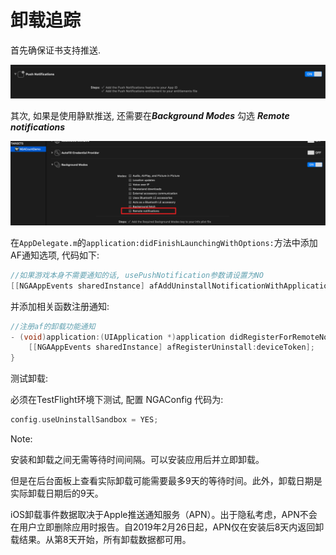 # 卸载追踪​

首先确保证书支持推送.

![Xnip2019-08-12_15-17-39](../../.gitbook/assets/Xnip2019-08-12_15-17-39.png)



其次, 如果是使用静默推送, 还需要在***Background Modes*** 勾选  ***Remote notifications***

![Xnip2019-08-12_15-15-55](../../.gitbook/assets/Xnip2019-08-12_15-15-55.png)





在`AppDelegate.m`的`application:didFinishLaunchingWithOptions:`方法中添加AF通知选项, 代码如下:

```objectivec
//如果游戏本身不需要通知的话, usePushNotification参数请设置为NO
[[NGAAppEvents sharedInstance] afAddUninstallNotificationWithApplication:application withOptions:launchOptions usePushNotification:YES];
```

并添加相关函数注册通知:

```objectivec
//注册af的卸载功能通知
- (void)application:(UIApplication *)application didRegisterForRemoteNotificationsWithDeviceToken:(NSData *)deviceToken {
    [[NGAAppEvents sharedInstance] afRegisterUninstall:deviceToken];
}
```



测试卸载:

必须在TestFlight环境下测试, 配置 NGAConfig 代码为:

```objectivec
config.useUninstallSandbox = YES;
```





Note:

安装和卸载之间无需等待时间间隔。可以安装应用后并立即卸载。

但是在后台面板上查看实际卸载可能需要最多9天的等待时间。此外，卸载日期是实际卸载日期后的9天。

iOS卸载事件数据取决于Apple推送通知服务（APN）。出于隐私考虑，APN不会在用户立即删除应用时报告。自2019年2月26日起，APN仅在安装后8天内返回卸载结果。从第8天开始，所有卸载数据都可用。
